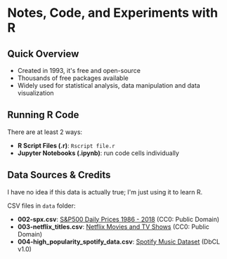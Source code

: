 # Notes, Code, and Experiments with R

## Quick Overview
- Created in 1993, it's free and open-source
- Thousands of free packages available
- Widely used for statistical analysis, data manipulation and data visualization


## Running R Code
There are at least 2 ways:
- **R Script Files (.r)**: `Rscript file.r`
- **Jupyter Notebooks (.ipynb)**: run code cells individually


## Data Sources & Credits
I have no idea if this data is actually true; I'm just using it to learn R.

CSV files in `data` folder:
- **002-spx.csv**: [S&P500 Daily Prices 1986 - 2018](https://www.kaggle.com/datasets/pdquant/sp500-daily-19862018) (CC0: Public Domain)
- **003-netflix_titles.csv**: [Netflix Movies and TV Shows](https://www.kaggle.com/datasets/shivamb/netflix-shows) (CC0: Public Domain)
- **004-high_popularity_spotify_data.csv**: [Spotify Music Dataset](https://www.kaggle.com/datasets/solomonameh/spotify-music-dataset) (DbCL v1.0)